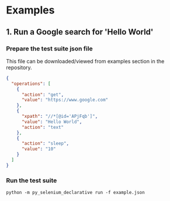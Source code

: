 # Examples

## 1. Run a Google search for 'Hello World'

### Prepare the test suite json file
This file can be downloaded/viewed from examples section in the repository.
```json
{
  "operations": [
    {
      "action": "get",
      "value": "https://www.google.com"
    },
    {
      "xpath": "//*[@id='APjFqb']",
      "value": "Hello World",
      "action": "text"
    },
    {
      "action": "sleep",
      "value": "10"
    }
  ]
}
```

### Run the test suite
```shell
python -m py_selenium_declarative run -f example.json
```
